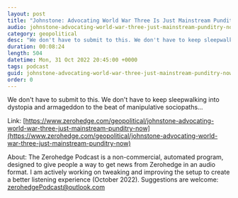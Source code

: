```yaml
---
layout: post
title: "Johnstone: Advocating World War Three Is Just Mainstream Punditry Now"
audio: johnstone-advocating-world-war-three-just-mainstream-punditry-now-0
category: geopolitical
desc: "We don't have to submit to this. We don't have to keep sleepwalking into dystopia and armageddon to the beat of manipulative sociopaths..."
duration: 00:08:24
length: 504
datetime: Mon, 31 Oct 2022 20:45:00 +0000
tags: podcast
guid: johnstone-advocating-world-war-three-just-mainstream-punditry-now-0
order: 0
---
```

We don't have to submit to this. We don't have to keep sleepwalking into dystopia and armageddon to the beat of manipulative sociopaths...

Link: [https://www.zerohedge.com/geopolitical/johnstone-advocating-world-war-three-just-mainstream-punditry-now](https://www.zerohedge.com/geopolitical/johnstone-advocating-world-war-three-just-mainstream-punditry-now)

About: The Zerohedge Podcast is a non-commercial, automated program, designed to give people a way to get news from Zerohedge in an audio format.  I am actively working on tweaking and improving the setup to create a better listening experience (October 2022).  Suggestions are welcome: [zerohedgePodcast@outlook.com](mailto:zerohedgePodcast@outlook.com)